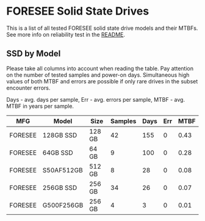 FORESEE Solid State Drives
==========================

This is a list of all tested FORESEE solid state drive models and their MTBFs. See
more info on reliability test in the [README](https://github.com/linuxhw/SMART).

SSD by Model
------------

Please take all columns into account when reading the table. Pay attention on the
number of tested samples and power-on days. Simultaneous high values of both MTBF
and errors are possible if only rare drives in the subset encounter errors.

Days - avg. days per sample,
Err  - avg. errors per sample,
MTBF - avg. MTBF in years per sample.

| MFG       | Model              | Size   | Samples | Days  | Err   | MTBF |
|-----------|--------------------|--------|---------|-------|-------|------|
| FORESEE   | 128GB SSD          | 128 GB | 42      | 155   | 0     | 0.43   |
| FORESEE   | 64GB SSD           | 64 GB  | 9       | 100   | 0     | 0.28   |
| FORESEE   | S50AF512GB         | 512 GB | 8       | 28    | 0     | 0.08   |
| FORESEE   | 256GB SSD          | 256 GB | 34      | 26    | 0     | 0.07   |
| FORESEE   | G500F256GB         | 256 GB | 4       | 3     | 0     | 0.01   |
